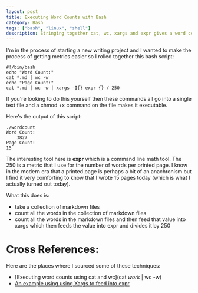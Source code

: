 ```yaml
---
layout: post
title: Executing Word Counts with Bash
category: Bash
tags: ["bash", "linux", "shell"]
description: Stringing together cat, wc, xargs and expr gives a word count tool and a calculation of the printed pages.
---
```

I'm in the process of starting a new writing project and I wanted to make the process of getting metrics easier so I rolled together this bash script:

    #!/bin/bash
    echo "Word Count:"
    cat *.md | wc -w
    echo "Page Count:"
    cat *.md | wc -w | xargs -I{} expr {} / 250
    
If you're looking to do this yourself then these commands all go into a single text file and a chmod +x command on the file makes it executable.  

Here's the output of this script:

    ./wordcount
    Word Count:
        3827
    Page Count:
    15
    
The interesting tool here is **expr** which is a command line math tool.  The 250 is a metric that I use for the number of words per printed page.  I know in the modern era that a printed page is perhaps a bit of an anachronism but I find it very comforting to know that I wrote 15 pages today (which is what I actually turned out today).
    
What this does is:

* take a collection of markdown files 
* count all the words in the collection of markdown files
* count all the words in the markdown files and then feed that value into xargs which then feeds the value into expr and divides it by 250

# Cross References:

Here are the places where I sourced some of these techniques:

* [Executing word counts using cat and wc](cat *work* | wc -w)
* [An example using using Xargs to feed into expr](http://stackoverflow.com/questions/13182070/best-way-to-divide-in-bash-using-pipes)